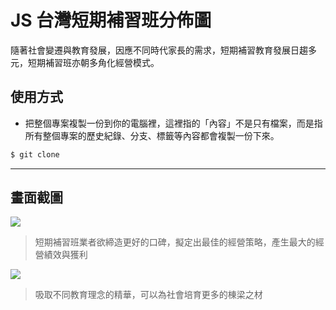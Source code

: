 # JS 台灣短期補習班分佈圖

隨著社會變遷與教育發展，因應不同時代家長的需求，短期補習教育發展日趨多元，短期補習班亦朝多角化經營模式。

## 使用方式
- 把整個專案複製一份到你的電腦裡，這裡指的「內容」不是只有檔案，而是指所有整個專案的歷史紀錄、分支、標籤等內容都會複製一份下來。
```sh
$ git clone
```

----

## 畫面截圖
![](https://i.imgur.com/IJ6038x.png)
> 短期補習班業者欲締造更好的口碑，擬定出最佳的經營策略，產生最大的經營績效與獲利

![](https://i.imgur.com/QXWk6y8.png)
> 吸取不同教育理念的精華，可以為社會培育更多的棟梁之材
